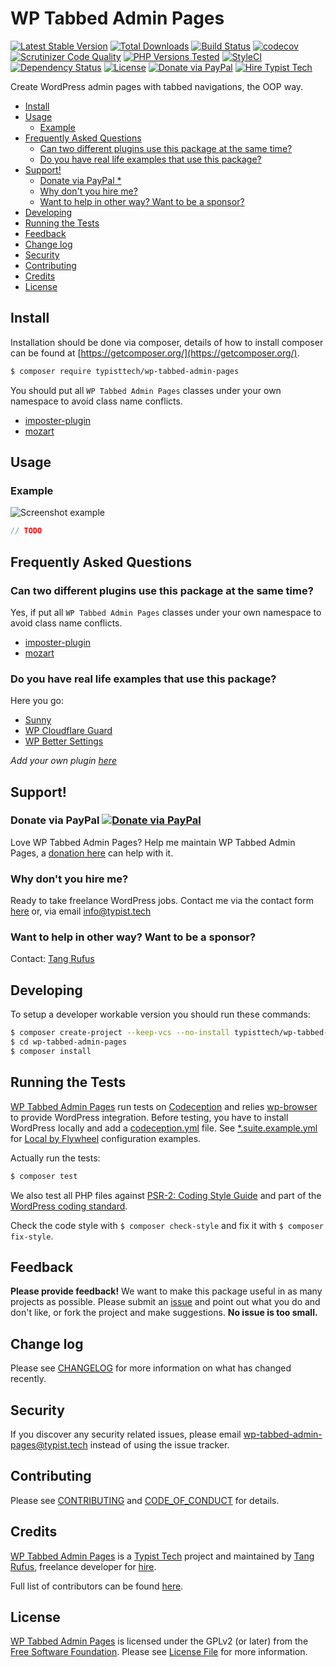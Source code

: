 # WP Tabbed Admin Pages

[![Latest Stable Version](https://poser.pugx.org/typisttech/wp-tabbed-admin-pages/v/stable)](https://packagist.org/packages/typisttech/wp-tabbed-admin-pages)
[![Total Downloads](https://poser.pugx.org/typisttech/wp-tabbed-admin-pages/downloads)](https://packagist.org/packages/typisttech/wp-tabbed-admin-pages)
[![Build Status](https://travis-ci.org/TypistTech/wp-tabbed-admin-pages.svg?branch=master)](https://travis-ci.org/TypistTech/wp-tabbed-admin-pages)
[![codecov](https://codecov.io/gh/TypistTech/wp-tabbed-admin-pages/branch/master/graph/badge.svg)](https://codecov.io/gh/TypistTech/wp-tabbed-admin-pages)
[![Scrutinizer Code Quality](https://scrutinizer-ci.com/g/TypistTech/wp-tabbed-admin-pages/badges/quality-score.png?b=master)](https://scrutinizer-ci.com/g/TypistTech/wp-tabbed-admin-pages/?branch=master)
[![PHP Versions Tested](http://php-eye.com/badge/typisttech/wp-tabbed-admin-pages/tested.svg)](https://travis-ci.org/TypistTech/wp-tabbed-admin-pages)
[![StyleCI](https://styleci.io/repos/107813662/shield?branch=master)](https://styleci.io/repos/107813662)
[![Dependency Status](https://gemnasium.com/badges/github.com/TypistTech/wp-tabbed-admin-pages.svg)](https://gemnasium.com/github.com/TypistTech/wp-tabbed-admin-pages)
[![License](https://poser.pugx.org/typisttech/wp-tabbed-admin-pages/license)](https://packagist.org/packages/typisttech/wp-tabbed-admin-pages)
[![Donate via PayPal](https://img.shields.io/badge/Donate-PayPal-blue.svg)](https://www.typist.tech/donate/wp-tabbed-admin-pages/)
[![Hire Typist Tech](https://img.shields.io/badge/Hire-Typist%20Tech-ff69b4.svg)](https://www.typist.tech/contact/)

Create WordPress admin pages with tabbed navigations, the OOP way.

<!-- START doctoc generated TOC please keep comment here to allow auto update -->
<!-- DON'T EDIT THIS SECTION, INSTEAD RE-RUN doctoc TO UPDATE -->


- [Install](#install)
- [Usage](#usage)
  - [Example](#example)
- [Frequently Asked Questions](#frequently-asked-questions)
  - [Can two different plugins use this package at the same time?](#can-two-different-plugins-use-this-package-at-the-same-time)
  - [Do you have real life examples that use this package?](#do-you-have-real-life-examples-that-use-this-package)
- [Support!](#support)
  - [Donate via PayPal *](#donate-via-paypal-)
  - [Why don't you hire me?](#why-dont-you-hire-me)
  - [Want to help in other way? Want to be a sponsor?](#want-to-help-in-other-way-want-to-be-a-sponsor)
- [Developing](#developing)
- [Running the Tests](#running-the-tests)
- [Feedback](#feedback)
- [Change log](#change-log)
- [Security](#security)
- [Contributing](#contributing)
- [Credits](#credits)
- [License](#license)

<!-- END doctoc generated TOC please keep comment here to allow auto update -->

## Install

Installation should be done via composer, details of how to install composer can be found at [https://getcomposer.org/](https://getcomposer.org/).

``` bash
$ composer require typisttech/wp-tabbed-admin-pages
```

You should put all `WP Tabbed Admin Pages` classes under your own namespace to avoid class name conflicts.

- [imposter-plugin](https://github.com/Typisttech/imposter-plugin)
- [mozart](https://github.com/coenjacobs/mozart)

## Usage

### Example

![Screenshot example](./assets/screenshot-example.png)

```php
// TODO
```

## Frequently Asked Questions

### Can two different plugins use this package at the same time?

Yes, if put all `WP Tabbed Admin Pages` classes under your own namespace to avoid class name conflicts.

- [imposter-plugin](https://github.com/Typisttech/imposter-plugin)
- [mozart](https://github.com/coenjacobs/mozart)

### Do you have real life examples that use this package?

Here you go:

 * [Sunny](https://github.com/Typisttech/sunny)
 * [WP Cloudflare Guard](https://github.com/TypistTech/wp-cloudflare-guard)
 * [WP Better Settings](https://github.com/TypistTech/wp-better-settings)
 
*Add your own plugin [here](https://github.com/TypistTech/wp-tabbed-admin-pages/edit/master/README.md)*

## Support!

### Donate via PayPal [![Donate via PayPal](https://img.shields.io/badge/Donate-PayPal-blue.svg)](https://www.typist.tech/donate/wp-tabbed-admin-pages/)

Love WP Tabbed Admin Pages? Help me maintain WP Tabbed Admin Pages, a [donation here](https://www.typist.tech/donate/wp-tabbed-admin-pages/) can help with it.

### Why don't you hire me?
Ready to take freelance WordPress jobs. Contact me via the contact form [here](https://www.typist.tech/contact/) or, via email info@typist.tech

### Want to help in other way? Want to be a sponsor?
Contact: [Tang Rufus](mailto:tangrufus@gmail.com)

## Developing

To setup a developer workable version you should run these commands:

```bash
$ composer create-project --keep-vcs --no-install typisttech/wp-tabbed-admin-pages:dev-master
$ cd wp-tabbed-admin-pages
$ composer install
```

## Running the Tests

[WP Tabbed Admin Pages](https://github.com/TypistTech/wp-tabbed-admin-pages) run tests on [Codeception](http://codeception.com/) and relies [wp-browser](https://github.com/lucatume/wp-browser) to provide WordPress integration.
Before testing, you have to install WordPress locally and add a [codeception.yml](http://codeception.com/docs/reference/Configuration) file.
See [*.suite.example.yml](./tests/) for [Local by Flywheel](https://share.getf.ly/v20q1y) configuration examples.

Actually run the tests:

``` bash
$ composer test
```

We also test all PHP files against [PSR-2: Coding Style Guide](http://www.php-fig.org/psr/psr-2/) and part of the [WordPress coding standard](https://github.com/WordPress-Coding-Standards/WordPress-Coding-Standards).

Check the code style with ``$ composer check-style`` and fix it with ``$ composer fix-style``.

## Feedback

**Please provide feedback!** We want to make this package useful in as many projects as possible.
Please submit an [issue](https://github.com/TypistTech/wp-tabbed-admin-pages/issues/new) and point out what you do and don't like, or fork the project and make suggestions.
**No issue is too small.**

## Change log

Please see [CHANGELOG](CHANGELOG.md) for more information on what has changed recently.

## Security

If you discover any security related issues, please email wp-tabbed-admin-pages@typist.tech instead of using the issue tracker.

## Contributing

Please see [CONTRIBUTING](.github/CONTRIBUTING.md) and [CODE_OF_CONDUCT](./CODE_OF_CONDUCT.md) for details.

## Credits

[WP Tabbed Admin Pages](https://github.com/TypistTech/wp-tabbed-admin-pages) is a [Typist Tech](https://www.typist.tech) project and maintained by [Tang Rufus](https://twitter.com/Tangrufus), freelance developer for [hire](https://www.typist.tech/contact/).

Full list of contributors can be found [here](https://github.com/TypistTech/wp-tabbed-admin-pages/graphs/contributors).

## License

[WP Tabbed Admin Pages](https://github.com/TypistTech/wp-tabbed-admin-pages) is licensed under the GPLv2 (or later) from the [Free Software Foundation](http://www.fsf.org/).
Please see [License File](LICENSE) for more information.
